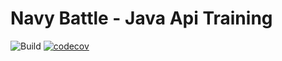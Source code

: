 # Navy Battle - Java Api Training
![Build](https://github.com/Hanarion/java_api_training/actions/workflows/build.yml/badge.svg)
[![codecov](https://codecov.io/gh/Hanarion/java_api_training/branch/main/graph/badge.svg?token=SoF49u19YE)](https://codecov.io/gh/Hanarion/java_api_training)